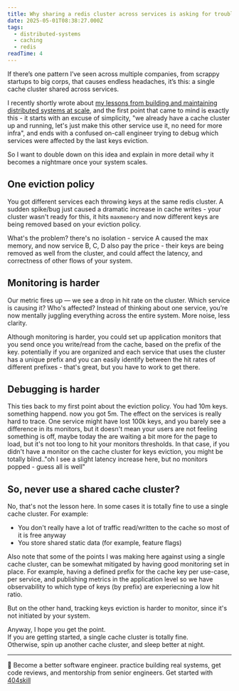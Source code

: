 ```yaml
---
title: Why sharing a redis cluster across services is asking for trouble
date: 2025-05-01T08:38:27.000Z
tags:
  - distributed-systems
  - caching
  - redis
readTime: 4
---
```


If there’s one pattern I’ve seen across multiple companies, from scrappy startups to big corps, that causes endless headaches, it’s this: a single cache cluster shared across services.

I recently shortly wrote about [my lessons from building and maintaining distributed systems at scale](https://www.16elt.com/2025/04/19/lessons-from-distributed-systems/), and the first point that came to mind is exactly this - it starts with an excuse of simplicity, "we already have a cache cluster up and running, let's just make this other service use it, no need for more infra", and ends with a confused on-call engineer trying to debug which services were affected by the last keys eviction.

So I want to double down on this idea and explain in more detail why it becomes a nightmare once your system scales.

## One eviction policy
You got different services each throwing keys at the same redis cluster.
A sudden spike/bug just caused a dramatic increase in cache writes - your cluster wasn't ready for this, it hits `maxmemory` and now different keys are being removed based on your eviction policy.

What's the problem? there's no isolation - service A caused the max memory, and now service B, C, D also pay the price - their keys are being removed as well from the cluster, and could affect the latency, and correctness of other flows of your system.

## Monitoring is harder
Our metric fires up — we see a drop in hit rate on the cluster. Which service is causing it? Who's affected? Instead of thinking about one service, you’re now mentally juggling everything across the entire system. More noise, less clarity.

Although monitoring is harder, you could set up application monitors that you send once you write/read from the cache, based on the prefix of the key. potentially if you are organized and each service that uses the cluster has a unique prefix and you can easily identify between the hit rates of different prefixes - that's great, but you have to work to get there.

## Debugging is harder
This ties back to my first point about the eviction policy.
You had 10m keys. something happend. now you got 5m.
The effect on the services is really hard to trace.
One service might have lost 100k keys, and you barely see a difference in its monitors, but it doesn't mean your users are not feeling something is off, maybe today the are waiting a bit more for the page to load, but it's not too long to hit your monitors thresholds.
In that case, if you didn't have a monitor on the cache cluster for keys eviction, you might be totally blind.."oh I see a slight latency increase here, but no monitors popped - guess all is well"

## So, never use a shared cache cluster?
No, that's not the lesson here.
In some cases it is totally fine to use a single cache cluster.
For example:

* You don't really have a lot of traffic read/written to the cache so most of it is free anyway
* You store shared static data (for example, feature flags)

Also note that some of the points I was making here against using a single cache cluster, can be somewhat mitigated by having good monitoring set in place.
For example, having a defined prefix for the cache key per use-case, per service, and publishing metrics in the application level so we have observability to which type of keys (by prefix) are experiecning a low hit ratio.

But on the other hand, tracking keys eviction is harder to monitor, since it's not initiated by your system.

Anyway, I hope you get the point.  
If you are getting started, a single cache cluster is totally fine.  
Otherwise, spin up another cache cluster, and sleep better at night.

<!-- PROMO BLOCK -->
---

🚨 Become a better software engineer. practice building real systems, get code reviews, and mentorship from senior engineers.
Get started with [404skill](https://404skill.github.io/#/)
<!-- END PROMO BLOCK -->
